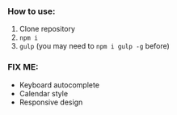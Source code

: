 ### How to use:

1. Clone repository
2. `npm i`
3. `gulp` (you may need to `npm i gulp -g` before)


### FIX ME:
- Keyboard autocomplete
- Calendar style
- Responsive design